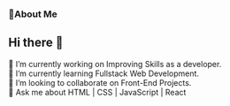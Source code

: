 ### 💫About Me
## Hi there 👋
🔭 I’m currently working on Improving Skills as a developer.<br>
🌱 I’m currently learning Fullstack Web Development.<br>
👯 I’m looking to collaborate on Front-End Projects.<br>
💬 Ask me about HTML | CSS | JavaScript | React<br>
<!--
**Huzaifa-Jawed/Huzaifa-Jawed** is a ✨ _special_ ✨ repository because its `README.md` (this file) appears on your GitHub profile.

Here are some ideas to get you started:

- 🔭 I’m currently working on Improving Skills as a developer.
- 🌱 I’m currently learning Fullstack Web Development.
- 👯 I’m looking to collaborate on Front-End Projects.
- 🤔 I’m looking for help with ...
- 💬 Ask me about HTML | CSS | JavaScript | React
- 📫 How to reach me: ...
- 😄 Pronouns: ...
- ⚡ Fun fact: ...
-->
